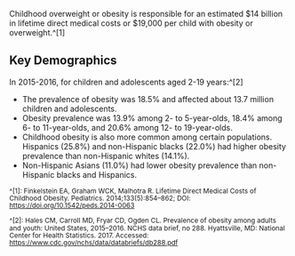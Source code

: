 Childhood overweight or obesity is responsible for an estimated $14 billion in lifetime direct medical costs or $19,000 per child with obesity or overweight.^[1]

## Key Demographics

In 2015-2016, for children and adolescents aged 2-19 years:^[2]

* The prevalence of obesity was 18.5% and affected about 13.7 million children and adolescents.
* Obesity prevalence was 13.9% among 2- to 5-year-olds, 18.4% among 6- to 11-year-olds, and 20.6% among 12- to 19-year-olds.
* Childhood obesity is also more common among certain populations. Hispanics (25.8%) and non-Hispanic blacks (22.0%) had higher obesity prevalence than non-Hispanic whites (14.1%).
* Non-Hispanic Asians (11.0%) had lower obesity prevalence than non-Hispanic blacks and Hispanics.


<span style="font-size:12px; line-height:1.1 !important">^[1]: Finkelstein EA, Graham WCK, Malhotra R. Lifetime Direct Medical Costs of Childhood Obesity. Pediatrics. 2014;133(5):854–862; DOI: https://doi.org/10.1542/peds.2014-0063 

<span style="font-size:12px; line-height:1.1 !important">^[2]: Hales CM, Carroll MD, Fryar CD, Ogden CL. Prevalence of obesity among adults and youth: United States, 2015–2016. NCHS data brief, no 288. Hyattsville, MD: National Center for Health Statistics. 2017. Accessed: https://www.cdc.gov/nchs/data/databriefs/db288.pdf 